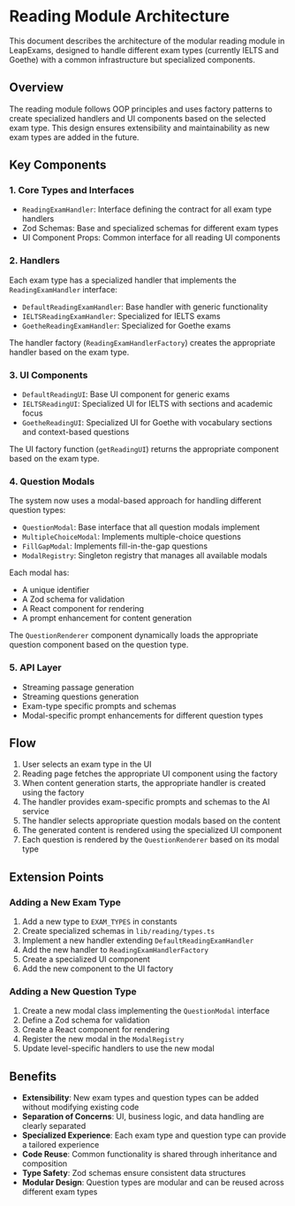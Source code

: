 # Reading Module Architecture

This document describes the architecture of the modular reading module in LeapExams, designed to handle different exam types (currently IELTS and Goethe) with a common infrastructure but specialized components.

## Overview

The reading module follows OOP principles and uses factory patterns to create specialized handlers and UI components based on the selected exam type. This design ensures extensibility and maintainability as new exam types are added in the future.

## Key Components

### 1. Core Types and Interfaces

- `ReadingExamHandler`: Interface defining the contract for all exam type handlers
- Zod Schemas: Base and specialized schemas for different exam types
- UI Component Props: Common interface for all reading UI components

### 2. Handlers

Each exam type has a specialized handler that implements the `ReadingExamHandler` interface:

- `DefaultReadingExamHandler`: Base handler with generic functionality
- `IELTSReadingExamHandler`: Specialized for IELTS exams
- `GoetheReadingExamHandler`: Specialized for Goethe exams

The handler factory (`ReadingExamHandlerFactory`) creates the appropriate handler based on the exam type.

### 3. UI Components

- `DefaultReadingUI`: Base UI component for generic exams
- `IELTSReadingUI`: Specialized UI for IELTS with sections and academic focus
- `GoetheReadingUI`: Specialized UI for Goethe with vocabulary sections and context-based questions

The UI factory function (`getReadingUI`) returns the appropriate component based on the exam type.

### 4. Question Modals

The system now uses a modal-based approach for handling different question types:

- `QuestionModal`: Base interface that all question modals implement
- `MultipleChoiceModal`: Implements multiple-choice questions
- `FillGapModal`: Implements fill-in-the-gap questions
- `ModalRegistry`: Singleton registry that manages all available modals

Each modal has:
- A unique identifier
- A Zod schema for validation
- A React component for rendering
- A prompt enhancement for content generation

The `QuestionRenderer` component dynamically loads the appropriate question component based on the question type.

### 5. API Layer

- Streaming passage generation
- Streaming questions generation
- Exam-type specific prompts and schemas
- Modal-specific prompt enhancements for different question types

## Flow

1. User selects an exam type in the UI
2. Reading page fetches the appropriate UI component using the factory
3. When content generation starts, the appropriate handler is created using the factory
4. The handler provides exam-specific prompts and schemas to the AI service
5. The handler selects appropriate question modals based on the content
6. The generated content is rendered using the specialized UI component
7. Each question is rendered by the `QuestionRenderer` based on its modal type

## Extension Points

### Adding a New Exam Type

1. Add a new type to `EXAM_TYPES` in constants
2. Create specialized schemas in `lib/reading/types.ts`
3. Implement a new handler extending `DefaultReadingExamHandler`
4. Add the new handler to `ReadingExamHandlerFactory`
5. Create a specialized UI component
6. Add the new component to the UI factory

### Adding a New Question Type

1. Create a new modal class implementing the `QuestionModal` interface
2. Define a Zod schema for validation
3. Create a React component for rendering
4. Register the new modal in the `ModalRegistry`
5. Update level-specific handlers to use the new modal

## Benefits

- **Extensibility**: New exam types and question types can be added without modifying existing code
- **Separation of Concerns**: UI, business logic, and data handling are clearly separated
- **Specialized Experience**: Each exam type and question type can provide a tailored experience
- **Code Reuse**: Common functionality is shared through inheritance and composition
- **Type Safety**: Zod schemas ensure consistent data structures
- **Modular Design**: Question types are modular and can be reused across different exam types 